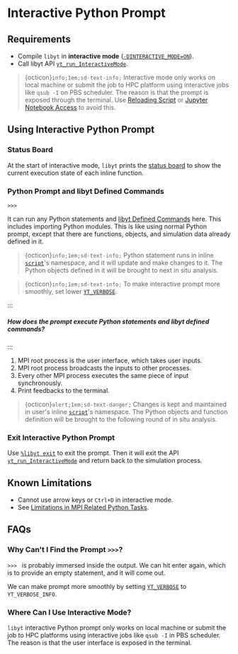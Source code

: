# Interactive Python Prompt

## Requirements

- Compile `libyt` in **interactive mode** ([`-DINTERACTIVE_MODE=ON`](../how-to-install.md#-dinteractive_mode)).
- Call libyt API [`yt_run_InteractiveMode`](../libyt-api/yt_run_interactivemode.md#yt_run_interactivemode).

> {octicon}`info;1em;sd-text-info;` Interactive mode only works on local machine or submit the job to HPC platform using interactive jobs like `qsub -I` on PBS scheduler.
> The reason is that the prompt is exposed through the terminal. Use [Reloading Script](./reloading-script.md#reloading-script) or [Jupyter Notebook Access](./jupyter-notebook/jupyter-notebook-access.md#jupyter-notebook-access) to avoid this.

## Using Interactive Python Prompt

### Status Board
At the start of interactive mode, `libyt` prints the [status board](./libyt-defined-command.md#status-board) to show the current execution state of each inline function.

### Python Prompt and libyt Defined Commands
```
>>> 
```
It can run any Python statements and [libyt Defined Commands](./libyt-defined-command.md#libyt-defined-commands) here. This includes importing Python modules.
This is like using normal Python prompt, except that there are functions, objects, and simulation data already defined in it.

> {octicon}`info;1em;sd-text-info;` Python statement runs in inline [`script`](../libyt-api/yt_initialize.md#yt_param_libyt)'s namespace, and it will update and make changes to it. The Python objects defined in it will be brought to next in situ analysis. 

> {octicon}`info;1em;sd-text-info;` To make interactive prompt more smoothly, set lower [`YT_VERBOSE`](../libyt-api/yt_initialize.md#yt_param_libyt).

:::
##### How does the prompt execute Python statements and libyt defined commands?
:::
1. MPI root process is the user interface, which takes user inputs.
2. MPI root process broadcasts the inputs to other processes.
3. Every other MPI process executes the same piece of input synchronously.
4. Print feedbacks to the terminal.

> {octicon}`alert;1em;sd-text-danger;` Changes is kept and maintained in user's inline [`script`](../libyt-api/yt_initialize.md#yt_param_libyt)'s namespace. The Python objects and function definition will be brought to the following round of in situ analysis.

### Exit Interactive Python Prompt
Use [`%libyt exit`](./libyt-defined-command.md#exit) to exit the prompt.
Then it will exit the API [`yt_run_InteractiveMode`](../libyt-api/yt_run_interactivemode.md#yt_run_interactivemode) and return back to the simulation process.

## Known Limitations
- Cannot use arrow keys or `Ctrl+D` in interactive mode.
- See [Limitations in MPI Related Python Tasks](./limitation.md#limitations-in-mpi-related-python-tasks).

## FAQs

### Why Can't I Find the Prompt `>>>`?
`>>> `  is probably immersed inside the output. 
We can hit enter again, which is to provide an empty statement, and it will come out. 

We can make prompt more smoothly by setting [`YT_VERBOSE`](../libyt-api/yt_initialize.md#yt_param_libyt) to `YT_VERBOSE_INFO`.

### Where Can I Use Interactive Mode?
`libyt` interactive Python prompt only works on local machine or submit the job to HPC platforms using interactive jobs like `qsub -I` in PBS scheduler. 
The reason is that the user interface is exposed in the terminal.
